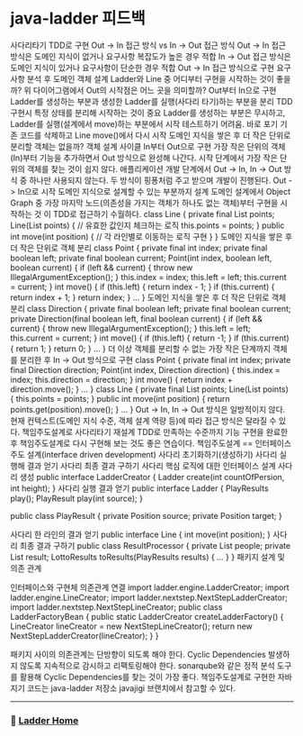 # java-ladder 피드백

사다리타기 TDD로 구현
Out -> In 접근 방식 vs In -> Out 접근 방식
Out -> In 접근 방식은 도메인 지식이 없거나 요구사항 복잡도가 높은 경우 적합
In -> Out 접근 방식은 도메인 지식이 있거나 요구사항이 단순한 경우 적합
Out -> In 접근 방식으로 구현
요구사항 분석 후 도메인 객체 설계
Ladder와 Line 중 어디부터 구현을 시작하는 것이 좋을까?
위 다이어그램에서 Out의 시작점은 어느 곳을 의미할까?
Out부터 In으로 구현
Ladder를 생성하는 부분과 생성한 Ladder를 실행(사다리 타기)하는 부분을 분리
TDD 구현시 특정 상태를 분리해 시작하는 것이 중요
Ladder를 생성하는 부분은 무시하고, Ladder를 실행(설계에서 move)하는 부분에서 시작
테스트하기 어려움. 바로 포기
기존 코드를 삭제하고 Line move()에서 다시 시작
도메인 지식을 쌓은 후 더 작은 단위로 분리할 객체는 없을까?
객체 설계 사이클
In부터 Out으로 구현
가장 작은 단위의 객체(In)부터 기능을 추가하면서 Out 방식으로 완성해 나간다.
시작 단계에서 가장 작은 단위의 객체를 찾는 것이 쉽지 않다.
애플리케이션 개발 단계에서 Out -> In, In -> Out 방식 중 하나만 사용되지 않는다.
두 방식이 핑퐁처럼 주고 받으며 개발이 진행된다.
Out -> In으로 시작
도메인 지식으로 설계할 수 있는 부분까지 설계
도메인 설계에서 Object Graph 중
가장 마지막 노드(의존성을 가지는 객체가 하나도 없는 객체)부터 구현을 시작하는 것 이
TDD로 접근하기 수월하다.
class Line {
private final List<Boolean> points;
Line(List<Boolean> points) {
// 유효한 값인지 체크하는 로직
this.points = points;
}
public int move(int position) {
// 각 라인별로 이동하는 로직 구현
}
}
도메인 지식을 쌓은 후 더 작은 단위로 객체 분리
class Point {
private final int index;
private final boolean left;
private final boolean current;
Point(int index, boolean left, boolean current) {
if (left && current) {
throw new IllegalArgumentException();
}
this.index = index;
this.left = left;
this.current = current;
}
int move() {
if (this.left) {
return index - 1;
}
if (this.current) {
return index + 1;
}
return index;
}
...
}
도메인 지식을 쌓은 후 더 작은 단위로 객체 분리
class Direction {
private final boolean left;
private final boolean current;
private Direction(final boolean left, final boolean current) {
if (left && current) {
throw new IllegalArgumentException();
}
this.left = left;
this.current = current;
}
int move() {
if (this.left) {
return -1;
}
if (this.current) {
return 1;
}
return 0;
}
...
}
더 이상 객체를 분리할 수 없는 가장 작은 단계까지 객체를 분리한 후
In -> Out 방식으로 구현
class Point {
private final int index;
private final Direction direction;
Point(int index, Direction direction) {
this.index = index;
this.direction = direction;
}
int move() {
return index + direction.move();
}
...
}
class Line {
private final List<Point> points;
Line(List<Point> points) {
this.points = points;
}
public int move(int position) {
return points.get(position).move();
}
...
}
Out -> In, In -> Out 방식은 일방적이지 않다.
현재 컨텍스트(도메인 지식 수준, 객체 설계 역량 등)에 따라 접근 방식은 달라질 수 있다.
책임주도설계로 사다리타기 재설계
TDD로 만족하는 수준까지 기능 구현을 완료한 후
책임주도설계로 다시 구현해 보는 것도 좋은 연습이다.
책임주도설계 == 인터페이스 주도 설계(interface driven development)
사다리 초기화하기(생성하기)
사다리 실행해 결과 얻기
사다리 최종 결과 구하기
사다리 핵심 로직에 대한 인터페이스 설계
사다리 생성
public interface LadderCreator {
Ladder create(int countOfPersion, int height);
}
사다리 실행 결과 얻기
public interface Ladder {
PlayResults play();
PlayResult play(int source);
}

public class PlayResult {
  private Position source;
  private Position target;
}

사다리 한 라인의 결과 얻기
public interface Line {
int move(int position);
}
사다리 최종 결과 구하기
public class ResultProcessor {
private List<Person> people;
private List<Result> result;
LottoResults toResults(PlayResults results) {
...
}
}
패키지 설계 및 의존 관계

인터페이스와 구현체 의존관계 연결
import ladder.engine.LadderCreator;
import ladder.engine.LineCreator;
import ladder.nextstep.NextStepLadderCreator;
import ladder.nextstep.NextStepLineCreator;
public class LadderFactoryBean {
public static LadderCreator createLadderFactory() {
LineCreator lineCreator = new NextStepLineCreator();
return new NextStepLadderCreator(lineCreator);
}
}

패키지 사이의 의존관계는 단방향이 되도록 해야 한다.
Cyclic Dependencies 발생하지 않도록 지속적으로 감시하고 리팩토링해야 한다.
sonarqube와 같은 정적 분석 도구를 활용해 Cyclic Dependencies를 찾는 것이 가장 좋다.
책임주도설계로 구현한 자바지기 코드는 java-ladder 저장소 javajigi 브랜치에서 참고할 수 있다.

---

### :triangular_ruler: [Ladder Home](https://github.com/gmlwjd9405/tdd-refactoring-clean-code-8/tree/master/study/java-ladder)
